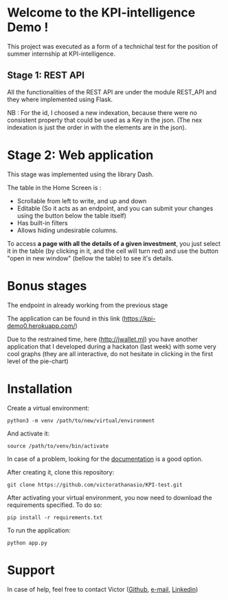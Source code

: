 
# Welcome to the KPI-intelligence Demo !

This project was executed as a form of a technichal test for the position of summer internship at KPI-intelligence.

## Stage 1: REST API

All the functionalities of the REST API are under the module REST_API and they where implemented using Flask.

NB : For the id, I choosed a new indexation, because there were no consistent property that could be used as a Key in the json. (The nex indexation is just the order in with the elements are in the json).

# Stage 2: Web application

This stage was implemented using the library Dash.

The table in the Home Screen is :
* Scrollable from left to write, and up and down 
* Editable (So it acts as an endpoint,  and you can submit your changes using the button below the table itself)
* Has built-in filters
* Allows hiding undesirable columns.

To access **a page with all the details of a given investment**, you just select it in the table (by clicking in it, and the cell will turn red) and use the button "open in new window" (bellow the table) to see it's details.

# Bonus stages

The endpoint in already working from the previous stage

The application can be found in this link (https://kpi-demo0.herokuapp.com/)

Due to the restrained time, here (http://jwallet.ml) you have another application that I developed during a hackaton (last week) with some very cool graphs (they are all interactive, do not hesitate in clicking in the first level of the pie-chart)

# Installation

Create a virtual environment:

```
python3 -m venv /path/to/new/virtual/environment
```

And activate it:

```
source /path/to/venv/bin/activate
```

In case of a problem, looking for the [documentation](https://docs.python.org/3/library/venv.html) is a good option.

After creating it, clone this repository:
```
git clone https://github.com/victorathanasio/KPI-test.git
```


After activating your virtual environment, you now need to download the requirements specified. To do so:
```
pip install -r requirements.txt
```

To run the application:

```
python app.py
```


# Support 

In case of help, feel free to contact Victor ([Github](https://github.com/victorathanasio), [e-mail](victor.athanasio@student-cs.fr), [Linkedin](https://www.linkedin.com/in/victor-athanasio/))


